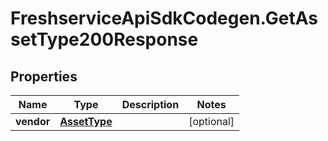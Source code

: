 # FreshserviceApiSdkCodegen.GetAssetType200Response

## Properties

| Name       | Type                          | Description | Notes      |
| ---------- | ----------------------------- | ----------- | ---------- |
| **vendor** | [**AssetType**](AssetType.md) |             | [optional] |
